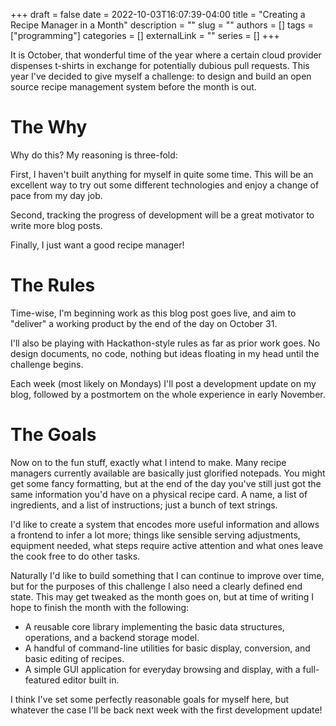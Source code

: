 +++ 
draft = false
date = 2022-10-03T16:07:39-04:00
title = "Creating a Recipe Manager in a Month"
description = ""
slug = ""
authors = []
tags = ["programming"]
categories = []
externalLink = ""
series = []
+++

It is October, that wonderful time of the year where a certain cloud provider
dispenses t-shirts in exchange for potentially dubious pull requests. This year
I've decided to give myself a challenge: to design and build an open source
recipe management system before the month is out.

# The Why

Why do this? My reasoning is three-fold:

First, I haven't built anything for myself in quite some time. This will be an
excellent way to try out some different technologies and enjoy a change of pace
from my day job.

Second, tracking the progress of development will be a great motivator to write
more blog posts.

Finally, I just want a good recipe manager!

# The Rules

Time-wise, I'm beginning work as this blog post goes live, and aim to "deliver"
a working product by the end of the day on October 31.

I'll also be playing with Hackathon-style rules as far as prior work goes. No
design documents, no code, nothing but ideas floating in my head until the
challenge begins.

Each week (most likely on Mondays) I'll post a development update on my blog,
followed by a postmortem on the whole experience in early November.

# The Goals

Now on to the fun stuff, exactly what I intend to make. Many recipe managers
currently available are basically just glorified notepads. You might get some
fancy formatting, but at the end of the day you've still just got the same
information you'd have on a physical recipe card. A name, a list of
ingredients, and a list of instructions; just a bunch of text strings.

I'd like to create a system that encodes more useful information and allows a
frontend to infer a lot more; things like sensible serving adjustments,
equipment needed, what steps require active attention and what ones leave the
cook free to do other tasks.

Naturally I'd like to build something that I can continue to improve over time,
but for the purposes of this challenge I also need a clearly defined end state.
This may get tweaked as the month goes on, but at time of writing I hope to
finish the month with the following:

* A reusable core library implementing the basic data structures, operations,
  and a backend storage model.
* A handful of command-line utilities for basic display, conversion, and
  basic editing of recipes.
* A simple GUI application for everyday browsing and display, with a
  full-featured editor built in.

I think I've set some perfectly reasonable goals for myself here, but whatever
the case I'll be back next week with the first development update!

